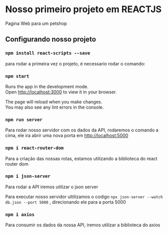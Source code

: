# Nosso primeiro projeto em REACTJS

Pagina Web para um petshop

## Configurando nosso projeto

### `npm install react-scripts --save`
para rodar a primeira vez o projeto, é necessario rodar o comando:

### `npm start`

Runs the app in the development mode.\
Open [http://localhost:3000](http://localhost:3000) to view it in your browser.

The page will reload when you make changes.\
You may also see any lint errors in the console.

### `npm run server`
Para rodar nosso servidor com os dados da API, rodaremos o comando a cima, ele ira abrir uma nova porta em [http://localhost:5000](http://localhost:5000) 


### `npm i react-router-dom`

Para a criação das nossas rotas, estamos utilizando a biblioteca do react router dom

### `npm i json-server`

Para rodar a API iremos utilizar o json server 

Para executar nosso servidor ultilizamos o codigo `npx json-server --watch db.json --port 5000` , direcionando ele para a porta 5000 

### `npm i axios`

Para consumir os dados da nossa API, iremos utilizar a biblioteca do axios